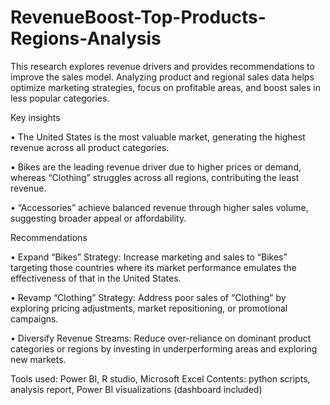 # RevenueBoost-Top-Products-Regions-Analysis
This research explores revenue drivers and provides recommendations to improve the sales model. Analyzing product and regional sales data helps optimize marketing strategies, focus on profitable areas, and boost sales in less popular categories.

Key insights

• The United States is the most valuable market, generating the highest revenue across 
all product categories.

• Bikes are the leading revenue driver due to higher prices or demand, whereas 
“Clothing” struggles across all regions, contributing the least revenue.

• “Accessories” achieve balanced revenue through higher sales volume, suggesting 
broader appeal or affordability.

Recommendations

• Expand “Bikes” Strategy: Increase marketing and sales to “Bikes” targeting those 
countries where its market performance emulates the effectiveness of that in the 
United States.

• Revamp “Clothing” Strategy: Address poor sales of “Clothing” by exploring 
pricing adjustments, market repositioning, or promotional campaigns.

• Diversify Revenue Streams: Reduce over-reliance on dominant product categories 
or regions by investing in underperforming areas and exploring new markets.

Tools used: Power BI, R studio, Microsoft Excel
Contents: python scripts, analysis report, Power BI visualizations (dashboard included)
